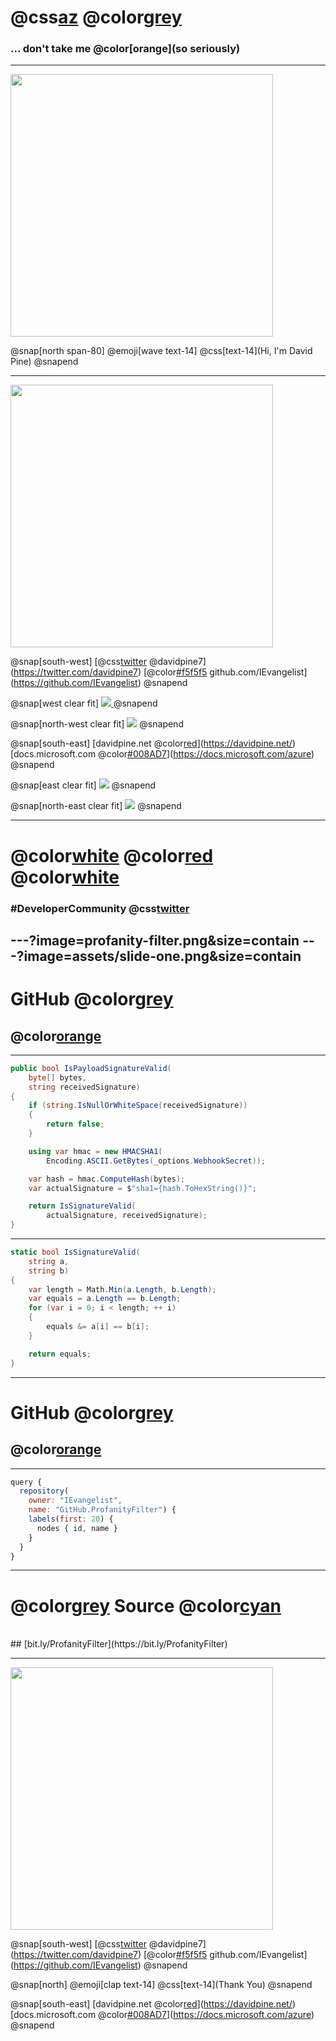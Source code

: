 ﻿# @css[az](WTF) @color[grey](GitHub)
### ... don't take me @color[orange](so seriously)

---

<img class="rounded" src="assets/me.png" height="420" />

@snap[north span-80]
@emoji[wave text-14] @css[text-14](Hi, I'm David Pine)
@snapend

---

<img class="rounded" src="assets/me.png" height="420" />

@snap[south-west]
[@css[twitter](@fa[twitter]) @davidpine7](https://twitter.com/davidpine7)
[@color[#f5f5f5](@fab[github]) github.com/IEvangelist](https://github.com/IEvangelist)
@snapend

@snap[west clear fit]
<a href="https://fallexperiment.com/creamcitycode" target="_blank">
    <img  class="clear fit" src="assets/creamcitycode.png" />
</a>
@snapend

@snap[north-west clear fit]
    <img src="assets/mvp.png" />
@snapend

@snap[south-east]
[davidpine.net @color[red](@fa[globe])](https://davidpine.net/)
[docs.microsoft.com @color[#008AD7](@fab[microsoft])](https://docs.microsoft.com/azure)
@snapend

@snap[east clear fit]
    <img src="assets/twilio-mark-red.png" />
@snapend

@snap[north-east clear fit]
    <img src="assets/gde.png" />
@snapend

---

# @color[white](I) @color[red](@fa[heart]) @color[white](The)
### #DeveloperCommunity @css[twitter](@fa[twitter])

---?image=profanity-filter.png&size=contain
---?image=assets/slide-one.png&size=contain
---

# GitHub @color[grey](@fab[github])
## @color[orange](Webhooks)

---

```cs zoom-11
public bool IsPayloadSignatureValid(
	byte[] bytes, 
	string receivedSignature)
{
    if (string.IsNullOrWhiteSpace(receivedSignature))
    {
        return false;
    }

    using var hmac = new HMACSHA1(
		Encoding.ASCII.GetBytes(_options.WebhookSecret));

    var hash = hmac.ComputeHash(bytes);
    var actualSignature = $"sha1={hash.ToHexString()}";

    return IsSignatureValid(
		actualSignature, receivedSignature);
}
```
---

```cs zoom-14
static bool IsSignatureValid(
	string a,
	string b)
{
    var length = Math.Min(a.Length, b.Length);
    var equals = a.Length == b.Length;
    for (var i = 0; i < length; ++ i)
    {
        equals &= a[i] == b[i];
    }

    return equals;
}
```

---

# GitHub @color[grey](@fab[github])
## @color[orange](GraphQL)

---

```js zoom-17
query {
  repository(
    owner: "IEvangelist", 
    name: "GitHub.ProfanityFilter") {
    labels(first: 20) {
      nodes { id, name }
    }
  }
}
```

---

# @color[grey](@fab[github]) Source @color[cyan](@fa[code])
<br>
## [bit.ly/ProfanityFilter](https://bit.ly/ProfanityFilter)

---

<img class="rounded" src="assets/me.png" height="420" />

@snap[south-west]
[@css[twitter](@fa[twitter]) @davidpine7](https://twitter.com/davidpine7)
[@color[#f5f5f5](@fab[github]) github.com/IEvangelist](https://github.com/IEvangelist)
@snapend

@snap[north]
@emoji[clap text-14] @css[text-14](Thank You)
@snapend

@snap[south-east]
[davidpine.net @color[red](@fa[globe])](https://davidpine.net/)
[docs.microsoft.com @color[#008AD7](@fab[microsoft])](https://docs.microsoft.com/azure)
@snapend